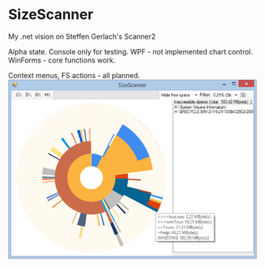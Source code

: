 # SizeScanner
My .net vision on Steffen Gerlach's Scanner2

Alpha state.
Console only for testing. WPF - not implemented chart control. WinForms - core functions work.

Context menus, FS actions - all planned.
![](https://raw.githubusercontent.com/AgentMC/SizeScanner/master/Img/SSSS01.png)
